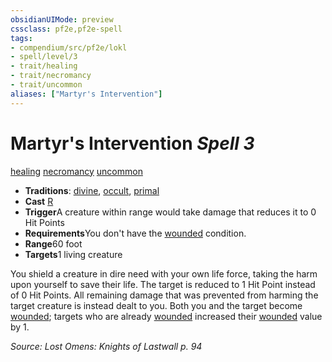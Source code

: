 ```yaml
---
obsidianUIMode: preview
cssclass: pf2e,pf2e-spell
tags:
- compendium/src/pf2e/lokl
- spell/level/3
- trait/healing
- trait/necromancy
- trait/uncommon
aliases: ["Martyr's Intervention"]
---
```

# Martyr's Intervention *Spell 3*   
[healing](../../rules/traits/healing.md)  [necromancy](../../rules/traits/necromancy.md)  [uncommon](../../rules/traits/uncommon.md)  

- **Traditions**: [divine](../../rules/traits/divine.md), [occult](../../rules/traits/occult.md), [primal](../../rules/traits/primal.md)
- **Cast** [R](../../rules/core-rulebook/chapter-9-playing-the-game.md#Actions "Reaction") 
- **Trigger**A creature within range would take damage that reduces it to 0 Hit Points
- **Requirements**You don't have the [wounded](../../rules/conditions.md#Wounded) condition.
- **Range**60 foot
- **Targets**1 living creature

You shield a creature in dire need with your own life force, taking the harm upon yourself to save their life. The target is reduced to 1 Hit Point instead of 0 Hit Points. All remaining damage that was prevented from harming the target creature is instead dealt to you. Both you and the target become [wounded](../../rules/conditions.md#Wounded); targets who are already [wounded](../../rules/conditions.md#Wounded) increased their [wounded](../../rules/conditions.md#Wounded) value by 1.

*Source: Lost Omens: Knights of Lastwall p. 94*